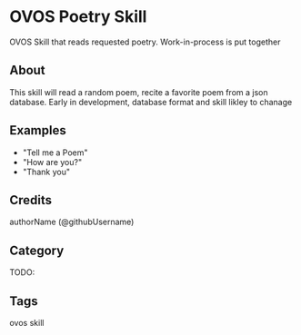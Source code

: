 # OVOS Poetry Skill

OVOS Skill that reads requested poetry.  Work-in-process
is put together

## About

This skill will read a random poem, recite a favorite poem from a json database.
Early in development, database format and skill likley to chanage

## Examples

- "Tell me a Poem"
- "How are you?"
- "Thank you"

## Credits

authorName (@githubUsername)

## Category

TODO:

## Tags

ovos skill
